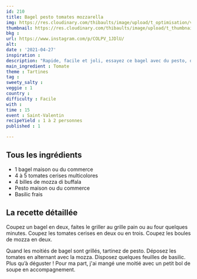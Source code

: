 ```yaml
---
id: 210
title: Bagel pesto tomates mozzarella
img: https://res.cloudinary.com/thibaults/image/upload/t_optimisation/v1619548172/Recipes/20210427_bagel_pesto_tomates.jpg
thumbnail: https://res.cloudinary.com/thibaults/image/upload/t_thumbnail_josie/v1619548172/Recipes/20210427_bagel_pesto_tomates.jpg
bkg : 
url: https://www.instagram.com/p/COLPV_1JDlU/
alt: 
date : '2021-04-27'
inspiration : 
description: "Rapide, facile et joli, essayez ce bagel avec du pesto, de la tomate et de la mozza !"
main_ingredient : Tomate
theme : Tartines
tag : 
sweety_salty : 
veggie : 1
country : 
difficulty : Facile
with : 
time : 15
event : Saint-Valentin
recipeYield : 1 à 2 personnes
published : 1

---
```


## Tous les ingrédients
 - 1 bagel maison ou du commerce
 - 4 à 5 tomates cerises multicolores
 - 4 billes de mozza di buffala
 - Pesto maison ou du commerce
 - Basilic frais

## La recette détaillée
Coupez un bagel en deux, faites le griller au grille pain ou au four quelques minutes. Coupez les tomates cerises en deux ou en trois. Coupez les boules de mozza en deux.

Quand les moitiés de bagel sont grillés, tartinez de pesto. Déposez les tomates en alternant avec la mozza. Disposez quelques feuilles de basilic. Plus qu’à déguster ! Pour ma part, j'ai mangé une moitié avec un petit bol de soupe en accompagnement.